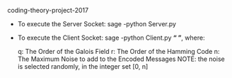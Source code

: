 coding-theory-project-2017

  * To execute the Server Socket: sage -python Server.py
  * To execute the Client Socket: sage -python Client.py **<q> <r> <n>**, where:
 
    q: The Order of the Galois Field
r: The Order of the Hamming Code
n: The Maximum Noise to add to the Encoded Messages 
NOTE: the noise is selected randomly, in the integer set [0, n]